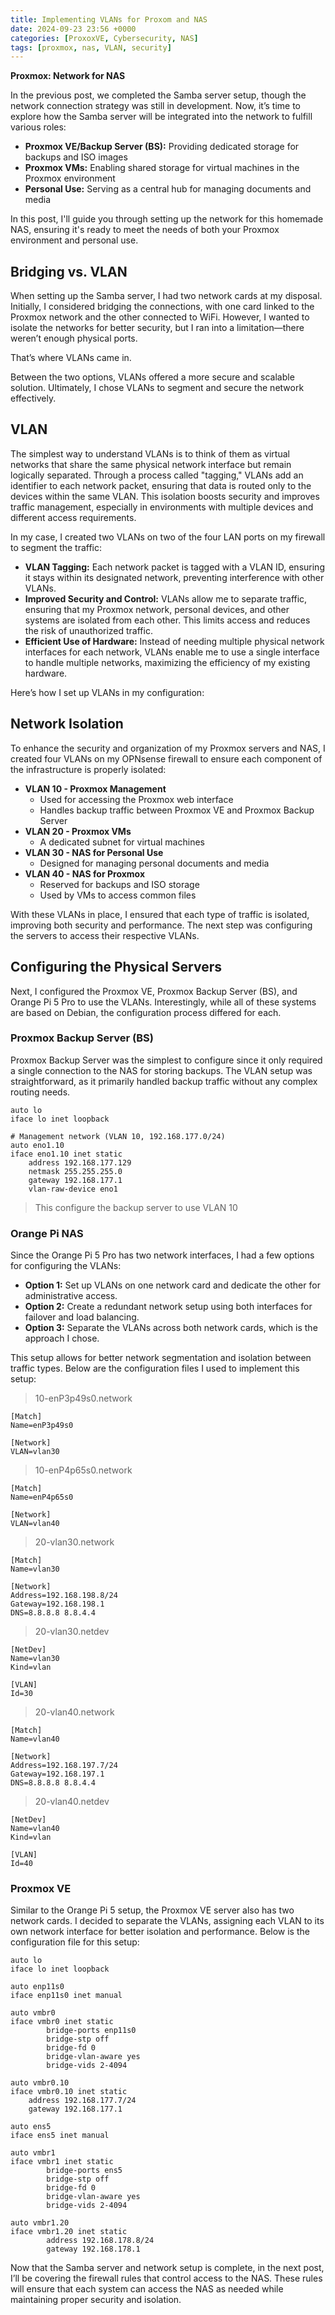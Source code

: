 ```yaml
---
title: Implementing VLANs for Proxom and NAS
date: 2024-09-23 23:56 +0000
categories: [ProxoxVE, Cybersecurity, NAS]
tags: [proxmox, nas, VLAN, security]
---
```

**Proxmox: Network for NAS**

In the previous post, we completed the Samba server setup, though the network connection strategy was still in development. Now, it’s time to explore how the Samba server will be integrated into the network to fulfill various roles:

- **Proxmox VE/Backup Server (BS):** Providing dedicated storage for backups and ISO images
- **Proxmox VMs:** Enabling shared storage for virtual machines in the Proxmox environment
- **Personal Use:** Serving as a central hub for managing documents and media

In this post, I'll guide you through setting up the network for this homemade NAS, ensuring it's ready to meet the needs of both your Proxmox environment and personal use.



## Bridging vs. VLAN

When setting up the Samba server, I had two network cards at my disposal. Initially, I considered bridging the connections, with one card linked to the Proxmox network and the other connected to WiFi. However, I wanted to isolate the networks for better security, but I ran into a limitation—there weren’t enough physical ports.

That’s where VLANs came in.

Between the two options, VLANs offered a more secure and scalable solution. Ultimately, I chose VLANs to segment and secure the network effectively.



## VLAN

The simplest way to understand VLANs is to think of them as virtual networks that share the same physical network interface but remain logically separated. Through a process called "tagging," VLANs add an identifier to each network packet, ensuring that data is routed only to the devices within the same VLAN. This isolation boosts security and improves traffic management, especially in environments with multiple devices and different access requirements.

In my case, I created two VLANs on two of the four LAN ports on my firewall to segment the traffic:

- **VLAN Tagging:** Each network packet is tagged with a VLAN ID, ensuring it stays within its designated network, preventing interference with other VLANs.
- **Improved Security and Control:** VLANs allow me to separate traffic, ensuring that my Proxmox network, personal devices, and other systems are isolated from each other. This limits access and reduces the risk of unauthorized traffic.
- **Efficient Use of Hardware:** Instead of needing multiple physical network interfaces for each network, VLANs enable me to use a single interface to handle multiple networks, maximizing the efficiency of my existing hardware.

Here’s how I set up VLANs in my configuration:

## Network Isolation

To enhance the security and organization of my Proxmox servers and NAS, I created four VLANs on my OPNsense firewall to ensure each component of the infrastructure is properly isolated:

- **VLAN 10 - Proxmox Management**
  - Used for accessing the Proxmox web interface
  - Handles backup traffic between Proxmox VE and Proxmox Backup Server
- **VLAN 20 - Proxmox VMs**
  - A dedicated subnet for virtual machines
- **VLAN 30 - NAS for Personal Use**
  - Designed for managing personal documents and media
- **VLAN 40 - NAS for Proxmox**
  - Reserved for backups and ISO storage
  - Used by VMs to access common files

With these VLANs in place, I ensured that each type of traffic is isolated, improving both security and performance. The next step was configuring the servers to access their respective VLANs.


## Configuring the Physical Servers

Next, I configured the Proxmox VE, Proxmox Backup Server (BS), and Orange Pi 5 Pro to use the VLANs. Interestingly, while all of these systems are based on Debian, the configuration process differed for each.

### Proxmox Backup Server (BS)

Proxmox Backup Server was the simplest to configure since it only required a single connection to the NAS for storing backups. The VLAN setup was straightforward, as it primarily handled backup traffic without any complex routing needs.

```
auto lo
iface lo inet loopback

# Management network (VLAN 10, 192.168.177.0/24)
auto eno1.10
iface eno1.10 inet static
    address 192.168.177.129
    netmask 255.255.255.0
    gateway 192.168.177.1
    vlan-raw-device eno1
```
> This configure the backup server to use VLAN 10
>


### Orange Pi NAS

Since the Orange Pi 5 Pro has two network interfaces, I had a few options for configuring the VLANs:

- **Option 1:** Set up VLANs on one network card and dedicate the other for administrative access.
- **Option 2:** Create a redundant network setup using both interfaces for failover and load balancing.
- **Option 3:** Separate the VLANs across both network cards, which is the approach I chose.

This setup allows for better network segmentation and isolation between traffic types. Below are the configuration files I used to implement this setup:

> 10-enP3p49s0.network
```
[Match]
Name=enP3p49s0

[Network]
VLAN=vlan30

```

> 10-enP4p65s0.network
```
[Match]
Name=enP4p65s0

[Network]
VLAN=vlan40
```

> 20-vlan30.network
```
[Match]
Name=vlan30

[Network]
Address=192.168.198.8/24
Gateway=192.168.198.1
DNS=8.8.8.8 8.8.4.4
```
> 20-vlan30.netdev
```
[NetDev]
Name=vlan30
Kind=vlan

[VLAN]
Id=30
```

> 20-vlan40.network
```
[Match]
Name=vlan40

[Network]
Address=192.168.197.7/24
Gateway=192.168.197.1
DNS=8.8.8.8 8.8.4.4
```
> 20-vlan40.netdev
```
[NetDev]
Name=vlan40
Kind=vlan

[VLAN]
Id=40

```
### Proxmox VE

Similar to the Orange Pi 5 setup, the Proxmox VE server also has two network cards. I decided to separate the VLANs, assigning each VLAN to its own network interface for better isolation and performance. Below is the configuration file for this setup:

```
auto lo
iface lo inet loopback

auto enp11s0
iface enp11s0 inet manual

auto vmbr0
iface vmbr0 inet static
        bridge-ports enp11s0
        bridge-stp off
        bridge-fd 0
        bridge-vlan-aware yes
        bridge-vids 2-4094

auto vmbr0.10
iface vmbr0.10 inet static
	address 192.168.177.7/24
	gateway 192.168.177.1

auto ens5
iface ens5 inet manual

auto vmbr1
iface vmbr1 inet static
        bridge-ports ens5
        bridge-stp off
        bridge-fd 0
        bridge-vlan-aware yes
        bridge-vids 2-4094

auto vmbr1.20
iface vmbr1.20 inet static
        address 192.168.178.8/24
        gateway 192.168.178.1
```

Now that the Samba server and network setup is complete, in the next post, I’ll be covering the firewall rules that control access to the NAS. These rules will ensure that each system can access the NAS as needed while maintaining proper security and isolation.
